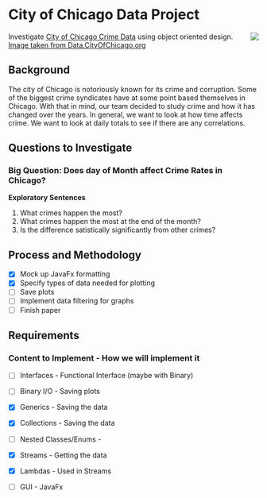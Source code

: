 # City of Chicago Data Project
Investigate [City of Chicago Crime Data](https://data.cityofchicago.org/Public-Safety/Crimes-2001-to-present-Dashboard/5cd6-ry5g) using object oriented design. <img src = "https://raw.githubusercontent.com/yaldak/graffiti-metrics/master/src/main/resources/chicago-splash.png" align = "right">  [Image taken from Data.CityOfChicago.org](https://data.cityofchicago.org/Public-Safety/Crimes-2001-to-present-Dashboard/5cd6-ry5g)
## Background
The city of Chicago is notoriously known for its crime and corruption. Some of the biggest crime syndicates have at some point based themselves in Chicago. With that in mind, our team decided to study crime and how it has changed over the years. In general, we want to look at how time affects crime. We want to look at daily totals to see if there are any correlations.

## Questions to Investigate
### Big Question: Does day of Month affect Crime Rates in Chicago?
<b>Exploratory Sentences</b>
1. What crimes happen the most?
2. What crimes happen the most at the end of the month?
3. Is the difference satistically significantly from other crimes?

## Process and Methodology
- [x] Mock up JavaFx formatting
- [x] Specify types of data needed for plotting
- [ ] Save plots 
- [ ] Implement data filtering for graphs
- [ ] Finish paper

## Requirements
### Content to Implement - How we will implement it
- [ ] Interfaces - Functional Interface (maybe with Binary)
- [ ] Binary I/O - Saving plots
- [x] Generics - Saving the data
- [x] Collections - Saving the data
- [ ] Nested Classes/Enums - 
- [x] Streams - Getting the data
- [x] Lambdas - Used in Streams 
- [ ] GUI - JavaFx

